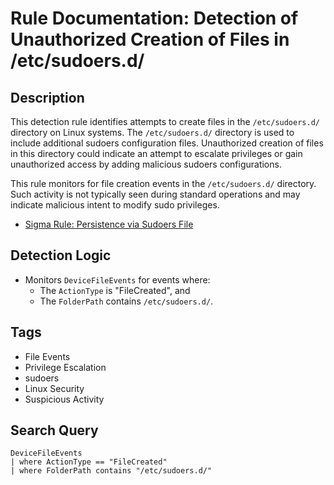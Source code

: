 # Rule Documentation: Detection of Unauthorized Creation of Files in /etc/sudoers.d/

## Description
This detection rule identifies attempts to create files in the `/etc/sudoers.d/` directory on Linux systems. The `/etc/sudoers.d/` directory is used to include additional sudoers configuration files. Unauthorized creation of files in this directory could indicate an attempt to escalate privileges or gain unauthorized access by adding malicious sudoers configurations.

This rule monitors for file creation events in the `/etc/sudoers.d/` directory. Such activity is not typically seen during standard operations and may indicate malicious intent to modify sudo privileges.

- [Sigma Rule: Persistence via Sudoers File](https://github.com/SigmaHQ/sigma/blob/0bb6f0c0d75ae3e1c37f9ab77d68f20cdb32ecd3/rules/linux/file_event/file_event_lnx_persistence_sudoers_files.yml)

## Detection Logic
- Monitors `DeviceFileEvents` for events where:
  - The `ActionType` is "FileCreated", and
  - The `FolderPath` contains `/etc/sudoers.d/`.

## Tags
- File Events
- Privilege Escalation
- sudoers
- Linux Security
- Suspicious Activity

## Search Query
```kql
DeviceFileEvents
| where ActionType == "FileCreated"
| where FolderPath contains "/etc/sudoers.d/"

